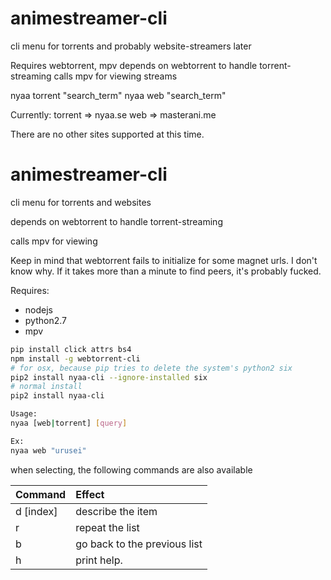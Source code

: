 # animestreamer-cli
cli menu for torrents and probably website-streamers later

Requires webtorrent, mpv
depends on webtorrent to handle torrent-streaming
calls mpv for viewing streams

nyaa torrent "search_term"
nyaa web "search_term"

Currently:
    torrent => nyaa.se
    web => masterani.me

There are no other sites supported at this time.

# animestreamer-cli
cli menu for torrents and websites

depends on webtorrent to handle torrent-streaming

calls mpv for viewing

Keep in mind that webtorrent fails to initialize for some magnet urls. I don't know why. If it takes more than a minute to find peers, it's probably fucked. 


Requires:
  * nodejs
  * python2.7
  * mpv

```bash
pip install click attrs bs4
npm install -g webtorrent-cli
# for osx, because pip tries to delete the system's python2 six
pip2 install nyaa-cli --ignore-installed six
# normal install
pip2 install nyaa-cli

Usage:
nyaa [web|torrent] [query]

Ex:
nyaa web "urusei"
```

when selecting, the following commands are also available

Command  | Effect
:--------|:-------
d [index]| describe the item
r        | repeat the list
b        | go back to the previous list
h        | print help.
